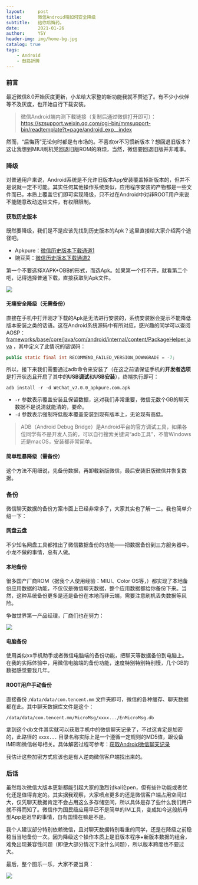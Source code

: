 ```yaml
---
layout:     post
title:      微信Android端如何安全降级
subtitle:   给你后悔药。
date:       2021-01-26
author:     YSY
header-img: img/home-bg.jpg
catalog: true
tags:
    - Android
    - 鼓捣折腾
---
```


### 前言

最近微信8.0开始灰度更新，小龙给大家整的新功能我就不赘述了。有不少小伙伴等不及灰度，也开始自行下载安装。

> 微信Android端内测下载链接（复制后通过微信打开即可）：https://szsupport.weixin.qq.com/cgi-bin/mmsupport-bin/readtemplate?t=page/android_exp__index

然而，“后悔药”无论何时都是有市场的。不喜欢or不习惯新版本？想回退旧版本？这让我想到MIUI刷机党回退旧版ROM的麻烦，当然，微信要回退旧版并非难事。

### 降级

对普通用户来说，Android系统是不允许旧版本App安装覆盖掉新版本的，但并不是说就一定不可能。其实任何其他操作系统类似，应用程序安装的产物都是一些文件而已，本质上覆盖它们即可实现降级，只不过在Android中对非ROOT用户来说不能随意改动这些文件，有权限限制。

#### 获取历史版本

既然要降级，我们是不是应该先找到历史版本的Apk？这里直接给大家介绍两个途径吧。

- Apkpure：[微信历史版本下载通道1](https://apkpure.com/cn/wechat/com.tencent.mm/versions)
- 豌豆荚：[微信历史版本下载通道2](https://www.wandoujia.com/apps/596157/history)

第一个不要选择XAPK+OBB的形式，而选Apk。如果第一个打不开，就看第二个吧，记得选择普通下载，直接获取到Apk文件。

![](https://blog.ysy950803.top/img/posts/6a6a907cf37f473cbf24e353050ab24b.webp)


#### 无痛安全降级（无需备份）

直接在手机中打开刚才下载的Apk是无法进行安装的，系统安装器会提示不能降低版本安装之类的话语。这在Android系统源码中有所对应，感兴趣的同学可以查阅AOSP：[frameworks/base/core/java/com/android/internal/content/PackageHelper.java](https://cs.android.com/android/platform/superproject/+/master:frameworks/base/core/java/com/android/internal/content/PackageHelper.java) ，其中定义了此情况的错误码：

```java
public static final int RECOMMEND_FAILED_VERSION_DOWNGRADE = -7;
```

所以，接下来我们需要通过adb命令来安装了（在这之前请保证手机的**开发者选项**是打开状态且开启了其中的**USB调试**和**USB安装**），终端执行即可：

```shell
adb install -r -d WeChat_v7.0.0_apkpure.com.apk
```

- `-r` 参数表示覆盖安装且保留数据，这对我们非常重要，微信无数个GB的聊天数据不是说清就能清的，要命。
- `-d` 参数表示强制将低版本覆盖安装到现有版本上，无论现有高低。

> ADB（Android Debug Bridge）是Android平台的官方调试工具，如果各位同学有不是开发人员的，可以自行搜索关键词“adb工具”，不管Windows还是macOS，安装都非常简单。

#### 简单粗暴降级（需备份）

这个方法不用细说，先备份数据，再卸载新版微信，最后安装旧版微信并恢复数据。

### 备份

微信聊天数据的备份方案市面上已经非常多了，大家其实也了解一二。我也简单介绍一下：

#### 网盘云盘

不少知名网盘工具都推出了微信数据备份的功能——把数据备份到三方服务器中。小龙不做的事情，总有人做。

#### 本地备份

很多国产厂商ROM（据我个人使用经验：MIUI、Color OS等，）都实现了本地备份应用数据的功能，不仅仅是微信聊天数据，整个应用数据都给你备份下来。当然，这种系统备份更多是还是备份在本地而非云端，需要注意刷机丢失数据等风险。

争做世界第一产品经理，厂商们也在努力：

![](https://blog.ysy950803.top/img/posts/bd1d6d43fb048d1fda998c63822298d5.webp)


#### 电脑备份

使用类似xx手机助手或者微信电脑端的备份功能，把聊天等数据备份到电脑上。在我的实际体验中，用微信电脑端的备份功能，速度特别特别特别慢，几个GB的数据感觉要我几年。

#### ROOT用户手动备份

直接备份 `/data/data/com.tencent.mm` 文件夹即可，微信的各种缓存、聊天数据都在此。其中聊天数据库文件是这个：

`/data/data/com.tencent.mm/MicroMsg/xxxx.../EnMicroMsg.db`

拿到这个db文件其实就可以获取手机中的微信聊天记录了，不过这肯定是加密的，此路径的 `xxxx...` 目录名称实际上是一个遵循一定规则的MD5值，跟设备IMEI和微信帐号相关。具体解密过程可参考：[获取Android微信聊天记录](https://blog.csdn.net/loocanp/article/details/103475998)

我估计这些加密方式应该也是有人逆向微信客户端找出来的。

### 后话

虽然每次微信大版本更新都能引起大家的激烈讨kai论pen，但有些许功能或者优化还是值得肯定的。其实据我观察，大家喷点更多的还是微信客户端占用空间过大，仅凭聊天数据肯定不会占用这么多存储空间，所以具体是存了些什么我们用户就不得而知了。微信作为国民级应用早已不是简单的IM工具，变成如今这般航母型App是迟早的事情，自有国情在嘛是不是。

我个人建议部分特别依赖微信，且对聊天数据特别看重的同学，还是在降级之前稳稳当当地备份一次。因为降级这个操作本质上是旧版本程序+新版本数据的组合，难免出现兼容性问题（即便大部分情况下没什么问题），所以版本跨度也不要过大。

最后，整个图乐一乐，大家不要当真：

![](https://blog.ysy950803.top/img/posts/0b086ebc8bb053d461b7732ef37f1148.jpeg)
